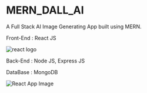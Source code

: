 # MERN_DALL_AI
A Full Stack AI Image Generating App built using MERN.

Front-End : React JS 

![react logo](https://github.com/2149-SRUTHI-S/MERN_DALL_AI/assets/129876043/427efbc7-d20f-4e8d-ad36-06d83fd91d53)


Back-End : Node JS, Express JS

DataBase : MongoDB

![React App Image](https://github.com/2149-SRUTHI-S/MERN_DALL_AI/assets/129876043/49d14799-bcf4-4ec1-a060-7a3d71fb512b)

